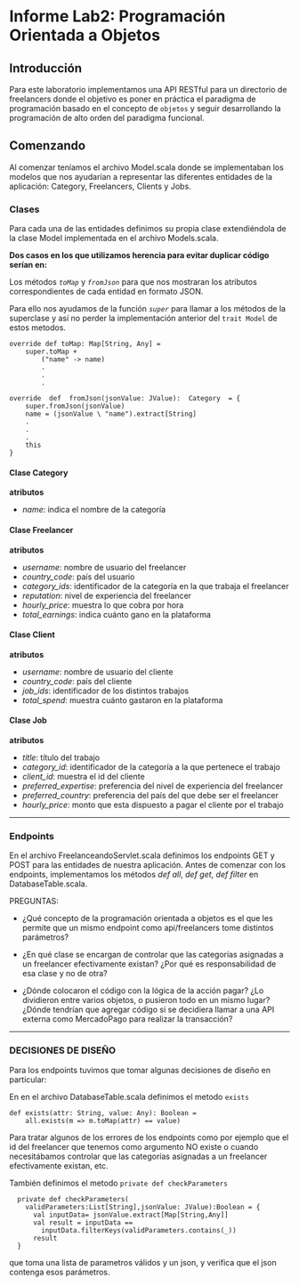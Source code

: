 # Informe Lab2: Programación Orientada a Objetos

  
## Introducción
Para este laboratorio implementamos una API RESTful para un directorio de freelancers donde el objetivo es poner en práctica el paradigma de programación basado en el concepto de `objetos` y seguir desarrollando la programación de alto orden del paradigma funcional. 

## Comenzando

Al comenzar teníamos el archivo Model.scala donde se implementaban los modelos que nos ayudarían a representar las diferentes entidades de la aplicación: Category, Freelancers, Clients y Jobs.

### Clases

Para cada una de las entidades definimos su propia clase extendiéndola de la clase Model implementada en el archivo Models.scala. 


**Dos casos en los que utilizamos herencia para evitar duplicar código serían en:**

Los métodos *`toMap`* y *`fromJson`* para que nos mostraran los atributos correspondientes de cada entidad en formato JSON. 

Para ello nos ayudamos de la función *`super`* para llamar a los métodos de la superclase y así no perder la implementación anterior del `trait Model` de estos metodos.

```
override def toMap: Map[String, Any] = 
	super.toMap +
		("name" -> name)
		.
		.
		.
```
```
override  def  fromJson(jsonValue: JValue):  Category  = {
	super.fromJson(jsonValue)
	name = (jsonValue \ "name").extract[String]
	.
	.
	.
	this
}
```
#### Clase Category 

**atributos**

* *name*: indica el nombre de la categoría 

#### Clase Freelancer

**atributos**

* *username*: nombre de usuario del freelancer
* *country_code*: país del usuario
* *category_ids*: identificador de la categoría en la que trabaja el freelancer
* *reputation*: nivel de experiencia del freelancer
* *hourly_price*: muestra lo que cobra por hora
* *total_earnings*: indica cuánto gano en la plataforma


#### Clase Client

**atributos**

* *username*: nombre de usuario del cliente
* *country_code*: país del cliente
* *job_ids*: identificador de los distintos trabajos
* *total_spend*: muestra cuánto gastaron en la plataforma

#### Clase Job

**atributos**

* *title*: título del trabajo
* *category_id*: identificador de la categoría a la que pertenece el trabajo
* *client_id*: muestra el id del cliente 
* *preferred_expertise*: preferencia del nivel de experiencia del freelancer
* *preferred_country*: preferencia del país del que debe ser el freelancer
* *hourly_price*: monto que esta dispuesto a pagar el cliente por el trabajo

***
### Endpoints 

En el archivo FreelanceandoServlet.scala definimos los endpoints GET y POST para las entidades de nuestra aplicación.
Antes de comenzar con los endpoints, implementamos los métodos *def all*, *def get*, *def filter* en DatabaseTable.scala.


PREGUNTAS:

- ¿Qué concepto de la programación orientada a objetos es el que les permite que un mismo endpoint como api/freelancers tome distintos parámetros?

- ¿En qué clase se encargan de controlar que las categorías asignadas a un freelancer efectivamente existan? ¿Por qué es responsabilidad de esa clase y no de otra?


- ¿Dónde colocaron el código con la lógica de la acción pagar? ¿Lo dividieron entre varios objetos, o pusieron todo en un mismo lugar? ¿Dónde tendrían que agregar código si se decidiera llamar a una API externa como MercadoPago para realizar la transacción?

* * *

### DECISIONES DE DISEÑO 

Para los endpoints tuvimos que tomar algunas decisiones de diseño en particular:

En en el archivo DatabaseTable.scala definimos el metodo `exists`

```
def exists(attr: String, value: Any): Boolean = 
    all.exists(m => m.toMap(attr) == value)
```

Para tratar algunos de los errores de los endpoints como por ejemplo que el id del freelancer que tenemos como argumento NO existe o cuando necesitábamos  controlar que las categorías asignadas a un freelancer efectivamente existan, etc.


También definimos el metodo `private def checkParameters` 

```
  private def checkParameters(
    validParameters:List[String],jsonValue: JValue):Boolean = { 
      val inputData= jsonValue.extract[Map[String,Any]]
      val result = inputData == 
        inputData.filterKeys(validParameters.contains(_))
      result
  } 
```  
que toma una lista de parametros válidos y un json, y verifica que el json contenga esos parámetros.
